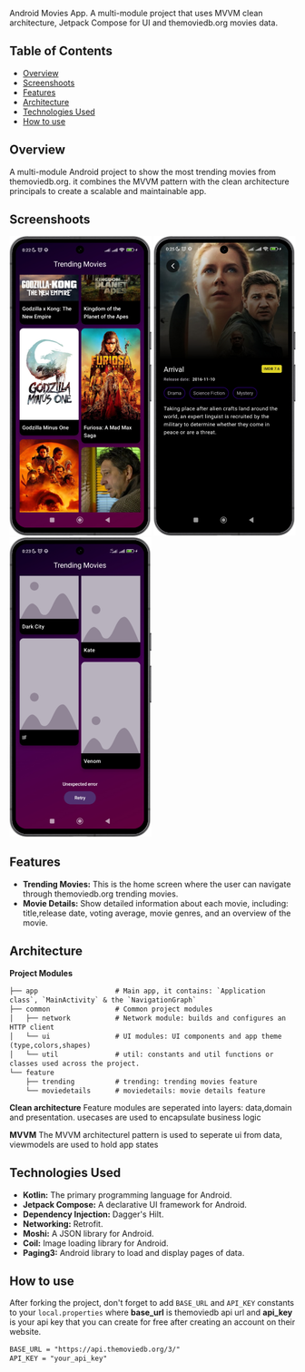 Android Movies App. A multi-module project that uses MVVM clean architecture, Jetpack Compose for UI and themoviedb.org movies data.

## Table of Contents

- [Overview](#overview)
- [Screenshoots](#screenshoots)
- [Features](#features)
- [Architecture](#architecture)
- [Technologies Used](#technologies-used)
- [How to use](#how-to-use)

## Overview

A multi-module Android project to show the most trending movies from themoviedb.org. it combines the MVVM pattern with the clean architecture principals to create a scalable and maintainable app.

## Screenshoots

<img src="https://github.com/jamalnay/TrendingMoviesApp/blob/master/screenshoots/home.png" alt="Home Screenshoot" width="250"> <img src="https://github.com/jamalnay/TrendingMoviesApp/blob/master/screenshoots/movie_details.png" alt="Movie details Screenshot" width="250"> <img src="https://github.com/jamalnay/TrendingMoviesApp/blob/master/screenshoots/error.png" alt="Error loading Screenshot" width="250"> 


## Features

- **Trending Movies:** This is the home screen where the user can navigate through themoviedb.org trending movies.
- **Movie Details:** Show detailed information about each movie, including: title,release date, voting average, movie genres, and an overview of the movie.

## Architecture

**Project Modules**

    ├── app                   # Main app, it contains: `Application class`, `MainActivity` & the `NavigationGraph`
    ├── common                # Common project modules
    │   ├── network           # Network module: builds and configures an HTTP client 
    │   └── ui                # UI modules: UI components and app theme (type,colors,shapes)
    │   └── util              # util: constants and util functions or classes used across the project.
    └── feature
        ├── trending          # trending: trending movies feature
        └── moviedetails      # moviedetails: movie details feature




**Clean architecture**
Feature modules are seperated into layers: data,domain and presentation. usecases are used to encapsulate business logic


**MVVM**
The MVVM architecturel pattern is used to seperate ui from data, viewmodels are used to hold app states


## Technologies Used

- **Kotlin:** The primary programming language for Android.
- **Jetpack Compose:** A declarative UI framework for Android.
- **Dependency Injection:** Dagger's Hilt.
- **Networking:** Retrofit.
- **Moshi:** A JSON library for Android.
- **Coil:** Image loading library for Android.
- **Paging3:** Android library to load and display pages of data.


## How to use

After forking the project, don't forget to add ```BASE_URL``` and ```API_KEY``` constants to your ```local.properties```
where **base_url** is themoviedb api url and **api_key** is your api key that you can create for free after creating an account on their website.

```
BASE_URL = "https://api.themoviedb.org/3/"
API_KEY = "your_api_key"
```